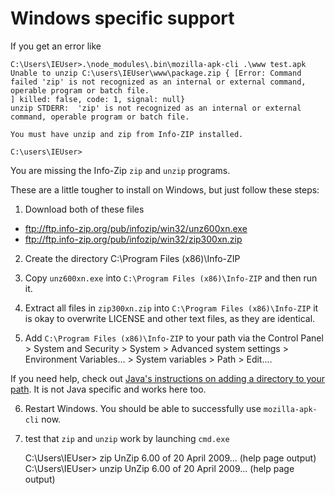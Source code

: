# Windows specific support

If you get an error like

    C:\Users\IEUser>.\node_modules\.bin\mozilla-apk-cli .\www test.apk
    Unable to unzip C:\users\IEUser\www\package.zip { [Error: Command failed 'zip' is not recognized as an internal or external command,
    operable program or batch file.
    ] killed: false, code: 1, signal: null}
    unzip STDERR:  'zip' is not recognized as an internal or external command, operable program or batch file.
    
    You must have unzip and zip from Info-ZIP installed.

    C:\users\IEUser>

You are missing the Info-Zip `zip` and `unzip` programs.

These are a little tougher to install on Windows, but just follow these steps:

1) Download both of these files

* ftp://ftp.info-zip.org/pub/infozip/win32/unz600xn.exe
* ftp://ftp.info-zip.org/pub/infozip/win32/zip300xn.zip

2) Create the directory C:\Program Files (x86)\Info-ZIP

3) Copy `unz600xn.exe` into `C:\Program Files (x86)\Info-ZIP` and then run it.

4) Extract all files in `zip300xn.zip` into `C:\Program Files (x86)\Info-ZIP` it is okay to overwrite LICENSE and other text files, as they are identical.

5) Add `C:\Program Files (x86)\Info-ZIP` to your path via the Control Panel > System and Security > System > Advanced system settings > Environment Variables... > System variables > Path > Edit....

If you need help, check out [Java's instructions on adding a directory to your path](https://www.java.com/en/download/help/path.xml). It is not Java specific and works here too.

6) Restart Windows. You should be able to successfully use `mozilla-apk-cli` now.

7) test that `zip` and `unzip` work by launching `cmd.exe`

    C:\Users\IEUser> zip
    UnZip 6.00 of 20 April 2009... (help page output)
    C:\Users\IEUser> unzip
    UnZip 6.00 of 20 April 2009... (help page output)

